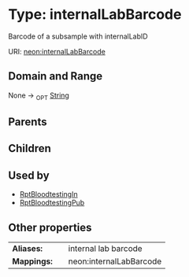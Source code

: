 
# Type: internalLabBarcode


Barcode of a subsample with internalLabID

URI: [neon:internalLabBarcode](https://data.neonscience.org/internalLabBarcode)


## Domain and Range

None ->  <sub>OPT</sub> [String](types/String.md)

## Parents


## Children


## Used by

 * [RptBloodtestingIn](RptBloodtestingIn.md)
 * [RptBloodtestingPub](RptBloodtestingPub.md)

## Other properties

|  |  |  |
| --- | --- | --- |
| **Aliases:** | | internal lab barcode |
| **Mappings:** | | neon:internalLabBarcode |

